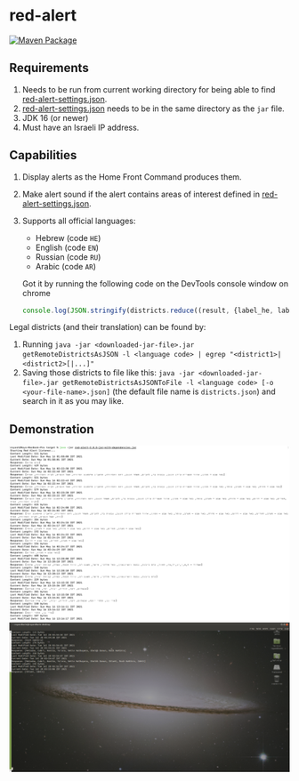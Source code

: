 # red-alert

[![Maven Package](https://github.com/ashr123/red-alert/actions/workflows/maven-publish.yml/badge.svg?branch=1.0.0)](https://github.com/ashr123/red-alert/actions/workflows/maven-publish.yml)

## Requirements

1. Needs to be run from current working directory for being able to
   find [red-alert-settings.json](red-alert-settings.json).
2. [red-alert-settings.json](red-alert-settings.json) needs to be in the same directory as the `jar` file.
3. JDK 16 (or newer)
4. Must have an Israeli IP address.

## Capabilities

1. Display alerts as the Home Front Command produces them.
2. Make alert sound if the alert contains areas of interest defined
   in [red-alert-settings.json](red-alert-settings.json).
3. Supports all official languages:
   - Hebrew (code `HE`)
   - English (code `EN`)
   - Russian (code `RU`)
   - Arabic (code `AR`)

   Got it by running the following code on the DevTools console window on chrome
   ```javascript
   console.log(JSON.stringify(districts.reduce((result, {label_he, label}) => (result[label_he] = label, result), {})))
   ```

Legal districts (and their translation) can be found by:

1. Running `java -jar <downloaded-jar-file>.jar getRemoteDistrictsAsJSON -l <language code> | egrep "<district1>|<district2>[|...]"`
2. Saving those districts to file like
   this: `java -jar <downloaded-jar-file>.jar getRemoteDistrictsAsJSONToFile -l <language code> [-o <your-file-name>.json]` (the default file
   name is `districts.json`) and search in it as you may like.

## Demonstration

![demo](pic.png "Demo")
![demo](pic2.png "Demo")
